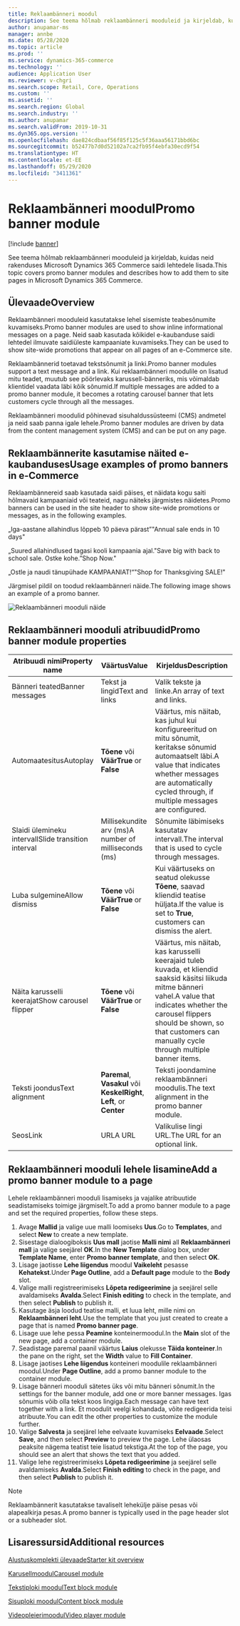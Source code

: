 ```yaml
---
title: Reklaambänneri moodul
description: See teema hõlmab reklaambänneri mooduleid ja kirjeldab, kuidas neid rakenduses Microsoft Dynamics 365 Commerce saidi lehtedele lisada.
author: anupamar-ms
manager: annbe
ms.date: 05/28/2020
ms.topic: article
ms.prod: ''
ms.service: dynamics-365-commerce
ms.technology: ''
audience: Application User
ms.reviewer: v-chgri
ms.search.scope: Retail, Core, Operations
ms.custom: ''
ms.assetid: ''
ms.search.region: Global
ms.search.industry: ''
ms.author: anupamar
ms.search.validFrom: 2019-10-31
ms.dyn365.ops.version: ''
ms.openlocfilehash: dae824cdbaaf56f85f125c5f36aaa56171bbd6bc
ms.sourcegitcommit: b52477b7d0d52102a7ca2fb95f4ebfa30ecd9f54
ms.translationtype: HT
ms.contentlocale: et-EE
ms.lasthandoff: 05/29/2020
ms.locfileid: "3411361"
---
```

# <a name="promo-banner-module"></a><span data-ttu-id="1cbb0-103">Reklaambänneri moodul</span><span class="sxs-lookup"><span data-stu-id="1cbb0-103">Promo banner module</span></span>

[!include [banner](includes/banner.md)]

<span data-ttu-id="1cbb0-104">See teema hõlmab reklaambänneri mooduleid ja kirjeldab, kuidas neid rakenduses Microsoft Dynamics 365 Commerce saidi lehtedele lisada.</span><span class="sxs-lookup"><span data-stu-id="1cbb0-104">This topic covers promo banner modules and describes how to add them to site pages in Microsoft Dynamics 365 Commerce.</span></span>

## <a name="overview"></a><span data-ttu-id="1cbb0-105">Ülevaade</span><span class="sxs-lookup"><span data-stu-id="1cbb0-105">Overview</span></span>

<span data-ttu-id="1cbb0-106">Reklaambänneri mooduleid kasutatakse lehel sisemiste teabesõnumite kuvamiseks.</span><span class="sxs-lookup"><span data-stu-id="1cbb0-106">Promo banner modules are used to show inline informational messages on a page.</span></span> <span data-ttu-id="1cbb0-107">Neid saab kasutada kõikidel e-kaubanduse saidi lehtedel ilmuvate saidiüleste kampaaniate kuvamiseks.</span><span class="sxs-lookup"><span data-stu-id="1cbb0-107">They can be used to show site-wide promotions that appear on all pages of an e-Commerce site.</span></span> 

<span data-ttu-id="1cbb0-108">Reklaambännerid toetavad tekstsõnumit ja linki.</span><span class="sxs-lookup"><span data-stu-id="1cbb0-108">Promo banner modules support a text message and a link.</span></span> <span data-ttu-id="1cbb0-109">Kui reklaambänneri moodulile on lisatud mitu teadet, muutub see pöörlevaks karussell-bänneriks, mis võimaldab klientidel vaadata läbi kõik sõnumid.</span><span class="sxs-lookup"><span data-stu-id="1cbb0-109">If multiple messages are added to a promo banner module, it becomes a rotating carousel banner that lets customers cycle through all the messages.</span></span> 

<span data-ttu-id="1cbb0-110">Reklaambänneri moodulid põhinevad sisuhaldussüsteemi (CMS) andmetel ja neid saab panna igale lehele.</span><span class="sxs-lookup"><span data-stu-id="1cbb0-110">Promo banner modules are driven by data from the content management system (CMS) and can be put on any page.</span></span>

## <a name="usage-examples-of-promo-banners-in-e-commerce"></a><span data-ttu-id="1cbb0-111">Reklaambännerite kasutamise näited e-kaubanduses</span><span class="sxs-lookup"><span data-stu-id="1cbb0-111">Usage examples of promo banners in e-Commerce</span></span>

<span data-ttu-id="1cbb0-112">Reklaambännereid saab kasutada saidi päises, et näidata kogu saiti hõlmavaid kampaaniaid või teateid, nagu näiteks järgmistes näidetes.</span><span class="sxs-lookup"><span data-stu-id="1cbb0-112">Promo banners can be used in the site header to show site-wide promotions or messages, as in the following examples.</span></span>

<span data-ttu-id="1cbb0-113">„Iga-aastane allahindlus lõppeb 10 päeva pärast”</span><span class="sxs-lookup"><span data-stu-id="1cbb0-113">"Annual sale ends in 10 days"</span></span>

<span data-ttu-id="1cbb0-114">„Suured allahindlused tagasi kooli kampaania ajal.</span><span class="sxs-lookup"><span data-stu-id="1cbb0-114">"Save big with back to school sale.</span></span> <span data-ttu-id="1cbb0-115">Ostke kohe.”</span><span class="sxs-lookup"><span data-stu-id="1cbb0-115">Shop Now."</span></span>

<span data-ttu-id="1cbb0-116">„Ostle ja naudi tänupühade KAMPAANIAT!“</span><span class="sxs-lookup"><span data-stu-id="1cbb0-116">"Shop for Thanksgiving SALE!"</span></span> 

<span data-ttu-id="1cbb0-117">Järgmisel pildil on toodud reklaambänneri näide.</span><span class="sxs-lookup"><span data-stu-id="1cbb0-117">The following image shows an example of a promo banner.</span></span>

![Reklaambänneri mooduli näide](./media/ecommerce-Promobanner.PNG)

## <a name="promo-banner-module-properties"></a><span data-ttu-id="1cbb0-119">Reklaambänneri mooduli atribuudid</span><span class="sxs-lookup"><span data-stu-id="1cbb0-119">Promo banner module properties</span></span>

| <span data-ttu-id="1cbb0-120">Atribuudi nimi</span><span class="sxs-lookup"><span data-stu-id="1cbb0-120">Property name</span></span>             | <span data-ttu-id="1cbb0-121">Väärtus</span><span class="sxs-lookup"><span data-stu-id="1cbb0-121">Value</span></span>                              | <span data-ttu-id="1cbb0-122">Kirjeldus</span><span class="sxs-lookup"><span data-stu-id="1cbb0-122">Description</span></span> |
|---------------------------|------------------------------------|-------------|
| <span data-ttu-id="1cbb0-123">Bänneri teated</span><span class="sxs-lookup"><span data-stu-id="1cbb0-123">Banner messages</span></span>           | <span data-ttu-id="1cbb0-124">Tekst ja lingid</span><span class="sxs-lookup"><span data-stu-id="1cbb0-124">Text and links</span></span>                     | <span data-ttu-id="1cbb0-125">Valik tekste ja linke.</span><span class="sxs-lookup"><span data-stu-id="1cbb0-125">An array of text and links.</span></span> |
| <span data-ttu-id="1cbb0-126">Automaatesitus</span><span class="sxs-lookup"><span data-stu-id="1cbb0-126">Autoplay</span></span>                  | <span data-ttu-id="1cbb0-127">**Tõene** või **Väär**</span><span class="sxs-lookup"><span data-stu-id="1cbb0-127">**True** or **False**</span></span>              | <span data-ttu-id="1cbb0-128">Väärtus, mis näitab, kas juhul kui konfigureeritud on mitu sõnumit, keritakse sõnumid automaatselt läbi.</span><span class="sxs-lookup"><span data-stu-id="1cbb0-128">A value that indicates whether messages are automatically cycled through, if multiple messages are configured.</span></span> |
| <span data-ttu-id="1cbb0-129">Slaidi ülemineku intervall</span><span class="sxs-lookup"><span data-stu-id="1cbb0-129">Slide transition interval</span></span> | <span data-ttu-id="1cbb0-130">Millisekundite arv (ms)</span><span class="sxs-lookup"><span data-stu-id="1cbb0-130">A number of milliseconds (ms)</span></span>      | <span data-ttu-id="1cbb0-131">Sõnumite läbimiseks kasutatav intervall.</span><span class="sxs-lookup"><span data-stu-id="1cbb0-131">The interval that is used to cycle through messages.</span></span> |
| <span data-ttu-id="1cbb0-132">Luba sulgemine</span><span class="sxs-lookup"><span data-stu-id="1cbb0-132">Allow dismiss</span></span>             | <span data-ttu-id="1cbb0-133">**Tõene** või **Väär**</span><span class="sxs-lookup"><span data-stu-id="1cbb0-133">**True** or **False**</span></span>              | <span data-ttu-id="1cbb0-134">Kui väärtuseks on seatud olekusse **Tõene**, saavad kliendid teatise hüljata.</span><span class="sxs-lookup"><span data-stu-id="1cbb0-134">If the value is set to **True**, customers can dismiss the alert.</span></span> |
| <span data-ttu-id="1cbb0-135">Näita karusselli keerajat</span><span class="sxs-lookup"><span data-stu-id="1cbb0-135">Show carousel flipper</span></span>     | <span data-ttu-id="1cbb0-136">**Tõene** või **Väär**</span><span class="sxs-lookup"><span data-stu-id="1cbb0-136">**True** or **False**</span></span>              | <span data-ttu-id="1cbb0-137">Väärtus, mis näitab, kas karusselli keerajaid tuleb kuvada, et kliendid saaksid käsitsi liikuda mitme bänneri vahel.</span><span class="sxs-lookup"><span data-stu-id="1cbb0-137">A value that indicates whether the carousel flippers should be shown, so that customers can manually cycle through multiple banner items.</span></span> |
| <span data-ttu-id="1cbb0-138">Teksti joondus</span><span class="sxs-lookup"><span data-stu-id="1cbb0-138">Text alignment</span></span>            | <span data-ttu-id="1cbb0-139">**Paremal**, **Vasakul** või **Keskel**</span><span class="sxs-lookup"><span data-stu-id="1cbb0-139">**Right**, **Left**, or **Center**</span></span> | <span data-ttu-id="1cbb0-140">Teksti joondamine reklaambänneri moodulis.</span><span class="sxs-lookup"><span data-stu-id="1cbb0-140">The text alignment in the promo banner module.</span></span> |
| <span data-ttu-id="1cbb0-141">Seos</span><span class="sxs-lookup"><span data-stu-id="1cbb0-141">Link</span></span>                      | <span data-ttu-id="1cbb0-142">URL</span><span class="sxs-lookup"><span data-stu-id="1cbb0-142">A URL</span></span>                              | <span data-ttu-id="1cbb0-143">Valikulise lingi URL.</span><span class="sxs-lookup"><span data-stu-id="1cbb0-143">The URL for an optional link.</span></span> |

## <a name="add-a-promo-banner-module-to-a-page"></a><span data-ttu-id="1cbb0-144">Reklaambänneri mooduli lehele lisamine</span><span class="sxs-lookup"><span data-stu-id="1cbb0-144">Add a promo banner module to a page</span></span> 

<span data-ttu-id="1cbb0-145">Lehele reklaambänneri mooduli lisamiseks ja vajalike atribuutide seadistamiseks toimige järgmiselt.</span><span class="sxs-lookup"><span data-stu-id="1cbb0-145">To add a promo banner module to a page and set the required properties, follow these steps.</span></span>

1. <span data-ttu-id="1cbb0-146">Avage **Mallid** ja valige uue malli loomiseks **Uus**.</span><span class="sxs-lookup"><span data-stu-id="1cbb0-146">Go to **Templates**, and select **New** to create a new template.</span></span>
1. <span data-ttu-id="1cbb0-147">Sisestage dialoogiboksis **Uus mall** jaotise **Malli nimi** all **Reklaambänneri mall** ja valige seejärel **OK**.</span><span class="sxs-lookup"><span data-stu-id="1cbb0-147">In the **New Template** dialog box, under **Template Name**, enter **Promo banner template**, and then select **OK**.</span></span>
1. <span data-ttu-id="1cbb0-148">Lisage jaotisse **Lehe liigendus** moodul **Vaikeleht** pesasse **Kehatekst**.</span><span class="sxs-lookup"><span data-stu-id="1cbb0-148">Under **Page Outline**, add a **Default page** module to the **Body** slot.</span></span> 
1. <span data-ttu-id="1cbb0-149">Valige malli registreerimiseks **Lõpeta redigeerimine** ja seejärel selle avaldamiseks **Avalda**.</span><span class="sxs-lookup"><span data-stu-id="1cbb0-149">Select **Finish editing** to check in the template, and then select **Publish** to publish it.</span></span> 
1. <span data-ttu-id="1cbb0-150">Kasutage äsja loodud teatise malli, et luua leht, mille nimi on **Reklaambänneri leht**.</span><span class="sxs-lookup"><span data-stu-id="1cbb0-150">Use the template that you just created to create a page that is named **Promo banner page**.</span></span> 
1. <span data-ttu-id="1cbb0-151">Lisage uue lehe pessa **Peamine** konteinermoodul.</span><span class="sxs-lookup"><span data-stu-id="1cbb0-151">In the **Main** slot of the new page, add a container module.</span></span> 
1. <span data-ttu-id="1cbb0-152">Seadistage paremal paanil väärtus **Laius** olekusse **Täida konteiner**.</span><span class="sxs-lookup"><span data-stu-id="1cbb0-152">In the pane on the right, set the **Width** value to **Fill Container**.</span></span>
1. <span data-ttu-id="1cbb0-153">Lisage jaotises **Lehe liigendus** konteineri moodulile reklaambänneri moodul.</span><span class="sxs-lookup"><span data-stu-id="1cbb0-153">Under **Page Outline**, add a promo banner module to the container module.</span></span>
1. <span data-ttu-id="1cbb0-154">Lisage bänneri mooduli sätetes üks või mitu bänneri sõnumit.</span><span class="sxs-lookup"><span data-stu-id="1cbb0-154">In the settings for the banner module, add one or more banner messages.</span></span> <span data-ttu-id="1cbb0-155">Igas sõnumis võib olla tekst koos lingiga.</span><span class="sxs-lookup"><span data-stu-id="1cbb0-155">Each message can have text together with a link.</span></span> <span data-ttu-id="1cbb0-156">Et moodulit veelgi kohandada, võite redigeerida teisi atribuute.</span><span class="sxs-lookup"><span data-stu-id="1cbb0-156">You can edit the other properties to customize the module further.</span></span>
1. <span data-ttu-id="1cbb0-157">Valige **Salvesta** ja seejärel lehe eelvaate kuvamiseks **Eelvaade**.</span><span class="sxs-lookup"><span data-stu-id="1cbb0-157">Select **Save**, and then select **Preview** to preview the page.</span></span> <span data-ttu-id="1cbb0-158">Lehe ülaosas peaksite nägema teatist teie lisatud tekstiga.</span><span class="sxs-lookup"><span data-stu-id="1cbb0-158">At the top of the page, you should see an alert that shows the text that you added.</span></span>
1. <span data-ttu-id="1cbb0-159">Valige lehe registreerimiseks **Lõpeta redigeerimine** ja seejärel selle avaldamiseks **Avalda**.</span><span class="sxs-lookup"><span data-stu-id="1cbb0-159">Select **Finish editing** to check in the page, and then select **Publish** to publish it.</span></span>

> [!NOTE]
> <span data-ttu-id="1cbb0-160">Reklaambännerit kasutatakse tavaliselt lehekülje päise pesas või alapealkirja pesas.</span><span class="sxs-lookup"><span data-stu-id="1cbb0-160">A promo banner is typically used in the page header slot or a subheader slot.</span></span>


## <a name="additional-resources"></a><span data-ttu-id="1cbb0-161">Lisaressursid</span><span class="sxs-lookup"><span data-stu-id="1cbb0-161">Additional resources</span></span>

[<span data-ttu-id="1cbb0-162">Alustuskomplekti ülevaade</span><span class="sxs-lookup"><span data-stu-id="1cbb0-162">Starter kit overview</span></span>](starter-kit-overview.md)

[<span data-ttu-id="1cbb0-163">Karusellmoodul</span><span class="sxs-lookup"><span data-stu-id="1cbb0-163">Carousel module</span></span>](add-carousel.md)

[<span data-ttu-id="1cbb0-164">Tekstiploki moodul</span><span class="sxs-lookup"><span data-stu-id="1cbb0-164">Text block module</span></span>](add-content-rich-block.md)

[<span data-ttu-id="1cbb0-165">Sisuploki moodul</span><span class="sxs-lookup"><span data-stu-id="1cbb0-165">Content block module</span></span>](add-hero-module.md)

[<span data-ttu-id="1cbb0-166">Videopleierimoodul</span><span class="sxs-lookup"><span data-stu-id="1cbb0-166">Video player module</span></span>](add-video-player.md)
